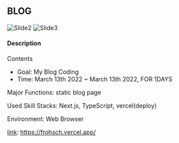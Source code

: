 ## BLOG
![Slide2](https://user-images.githubusercontent.com/89457040/158950804-6e56ae94-149c-49fb-989d-f51308f7dd09.png)
![Slide3](https://user-images.githubusercontent.com/89457040/158950820-2ffec8c3-ecb0-4ef0-aa70-b2aed08c92fe.png)




#### Description

Contents
* Goal: My Blog Coding
* Time: March 13th 2022 ~ March 13th 2022, FOR 1DAYS

Major Functions: static blog page

Used Skill Stacks: Next.js, TypeScript, vercel(deploy)

Environment: Web Browser

[link](https://frohsch.vercel.app/): https://frohsch.vercel.app/
